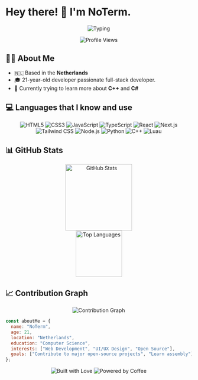 # Hey there! 👋 I'm NoTerm.

<div align="center">
  <img src="https://readme-typing-svg.herokuapp.com?font=Fira+Code&size=30&duration=3000&pause=1000&color=2ED573&center=true&vCenter=true&width=600&lines=Full-Stack+Developer;Software+Developer;Passionate+Developer" alt="Typing" />
</div>

<p align="center">
  <img src="https://komarev.com/ghpvc/?username=TheNoTerm&style=flat-square&color=2ED573" alt="Profile Views"/>
</p>

## 🧑‍💻 About Me

- 🇳🇱 Based in the **Netherlands**
- 🎓 21-year-old developer passionate full-stack developer.
- 🌱 Currently trying to learn more about **C++** and **C#**

## 💻 Languages that I know and use

<p align="center">
  <img src="https://img.shields.io/badge/HTML5-E34F26?style=for-the-badge&logo=html5&logoColor=white" alt="HTML5" />
  <img src="https://img.shields.io/badge/CSS3-1572B6?style=for-the-badge&logo=css3&logoColor=white" alt="CSS3" />
  <img src="https://img.shields.io/badge/JavaScript-F7DF1E?style=for-the-badge&logo=javascript&logoColor=black" alt="JavaScript" />
  <img src="https://img.shields.io/badge/TypeScript-3178C6?style=for-the-badge&logo=typescript&logoColor=white" alt="TypeScript" />
  <img src="https://img.shields.io/badge/React-61DAFB?style=for-the-badge&logo=react&logoColor=black" alt="React" />
  <img src="https://img.shields.io/badge/Next.js-000000?style=for-the-badge&logo=next.js&logoColor=white" alt="Next.js" />
  <img src="https://img.shields.io/badge/Tailwind_CSS-38B2AC?style=for-the-badge&logo=tailwind-css&logoColor=white" alt="Tailwind CSS" />
  <img src="https://img.shields.io/badge/Node.js-339933?style=for-the-badge&logo=node.js&logoColor=white" alt="Node.js" />
  <img src="https://img.shields.io/badge/Python-3776AB?style=for-the-badge&logo=python&logoColor=white" alt="Python" />
  <img src="https://img.shields.io/badge/C++-00599C?style=for-the-badge&logo=c%2B%2B&logoColor=white" alt="C++" />
  <img src="https://img.shields.io/badge/Luau-2C2D72?style=for-the-badge&logo=roblox&logoColor=white" alt="Luau" />
</p>

## 📊 GitHub Stats

<div align="center">
  <img height="180em" src="https://github-readme-stats.vercel.app/api?username=TheNoTerm&show_icons=true&theme=gotham" alt="GitHub Stats" />
</div>

<div align="center">
  <img height="125em" src="https://github-readme-stats.vercel.app/api/top-langs/?username=TheNoTerm&layout=compact&theme=gotham" alt="Top Languages" />
</div>

## 📈 Contribution Graph

<div align="center">
  <img src="https://github-readme-activity-graph.vercel.app/graph?username=TheNoTerm&theme=gotham" alt="Contribution Graph" />
</div>

```javascript
const aboutMe = {
  name: "NoTerm",
  age: 21,
  location: "Netherlands",
  education: "Computer Science",
  interests: ["Web Development", "UI/UX Design", "Open Source"],
  goals: ["Contribute to major open-source projects", "Learn assembly"],
};
```

<div align="center">
  <img src="https://forthebadge.com/images/badges/built-with-love.svg" alt="Built with Love" />
  <img src="https://forthebadge.com/images/badges/powered-by-coffee.svg" alt="Powered by Coffee" />
</div>

